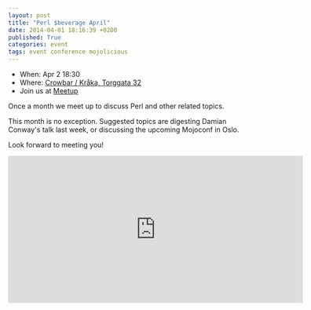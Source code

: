 ```yaml
---
layout: post
title: "Perl $beverage April"
date: 2014-04-01 18:16:39 +0200
published: True
categories: event
tags: event conference mojolicious
---
```


* When: Apr 2 18:30
* Where: [Crowbar / Kråka, Torggata 32](https://maps.google.com/maps?f=q&hl=en&q=Torggata+32%2C+Oslo%2C+no)
* Join us at [Meetup](https://www.meetup.com/Oslo-pm/events/174700452/)

Once a month we meet up to discuss Perl and other related topics.

This month is no exception. Suggested topics are digesting Damian Conway&#39;s talk last week, or discussing the upcoming Mojoconf in Oslo.

Look forward to meeting you!

<iframe class="google-maps" src="https://www.google.com/maps/embed/v1/place?q=q=Torggata+32%2C+Oslo%2C+no&key=AIzaSyASIjsQVcDWLnkdszZ-yw13Qcs-iFk8Q4Y" width="600" height="300" frameborder="0" allowfullscreen></iframe>
